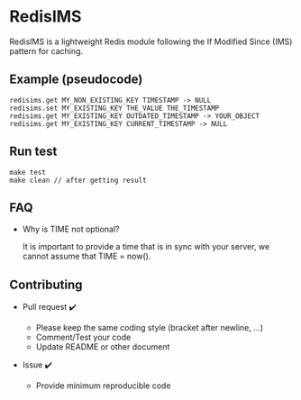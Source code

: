 # RedisIMS

RedisIMS is a lightweight Redis module following the If Modified Since (IMS) pattern for caching.

## Example (pseudocode)

```
redisims.get MY_NON_EXISTING_KEY TIMESTAMP -> NULL
redisims.set MY_EXISTING_KEY THE_VALUE THE_TIMESTAMP
redisims.get MY_EXISTING_KEY OUTDATED_TIMESTAMP -> YOUR_OBJECT
redisims.get MY_EXISTING_KEY CURRENT_TIMESTAMP -> NULL
```

## Run test

```
make test
make clean // after getting result
```

## FAQ

- Why is TIME not optional?

    It is important to provide a time that is in sync with your server, we cannot assume that TIME = now().

## Contributing

- Pull request :heavy_check_mark:
    
    - Please keep the same coding style (bracket after newline, ...)
    - Comment/Test your code
    - Update README or other document

- Issue :heavy_check_mark:

    - Provide minimum reproducible code